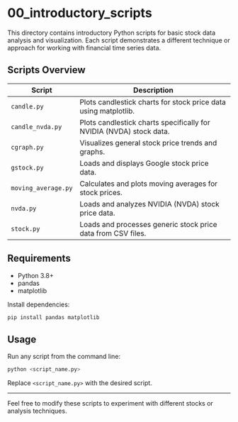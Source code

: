 
# 00_introductory_scripts

This directory contains introductory Python scripts for basic stock data analysis and visualization. Each script demonstrates a different technique or approach for working with financial time series data.

## Scripts Overview

| Script                | Description                                                                                  |
|-----------------------|----------------------------------------------------------------------------------------------|
| `candle.py`           | Plots candlestick charts for stock price data using matplotlib.                              |
| `candle_nvda.py`      | Plots candlestick charts specifically for NVIDIA (NVDA) stock data.                         |
| `cgraph.py`           | Visualizes general stock price trends and graphs.                                            |
| `gstock.py`           | Loads and displays Google stock price data.                                                  |
| `moving_average.py`   | Calculates and plots moving averages for stock prices.                                       |
| `nvda.py`             | Loads and analyzes NVIDIA (NVDA) stock price data.                                           |
| `stock.py`            | Loads and processes generic stock price data from CSV files.                                 |

## Requirements

- Python 3.8+
- pandas
- matplotlib

Install dependencies:

```bash
pip install pandas matplotlib
```

## Usage

Run any script from the command line:

```bash
python <script_name.py>
```

Replace `<script_name.py>` with the desired script.

---

Feel free to modify these scripts to experiment with different stocks or analysis techniques.
